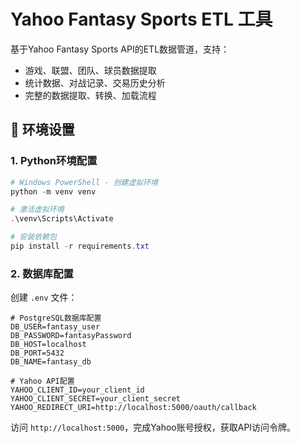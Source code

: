 # Yahoo Fantasy Sports ETL 工具

基于Yahoo Fantasy Sports API的ETL数据管道，支持：
- 游戏、联盟、团队、球员数据提取
- 统计数据、对战记录、交易历史分析
- 完整的数据提取、转换、加载流程

## 🚀 环境设置

### 1. Python环境配置

```powershell
# Windows PowerShell - 创建虚拟环境
python -m venv venv

# 激活虚拟环境
.\venv\Scripts\Activate

# 安装依赖包
pip install -r requirements.txt
```

### 2. 数据库配置

创建 `.env` 文件：
```env
# PostgreSQL数据库配置
DB_USER=fantasy_user
DB_PASSWORD=fantasyPassword
DB_HOST=localhost
DB_PORT=5432
DB_NAME=fantasy_db

# Yahoo API配置
YAHOO_CLIENT_ID=your_client_id
YAHOO_CLIENT_SECRET=your_client_secret
YAHOO_REDIRECT_URI=http://localhost:5000/oauth/callback
```


访问 `http://localhost:5000`，完成Yahoo账号授权，获取API访问令牌。


